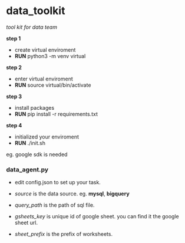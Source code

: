 # data_toolkit
*tool kit for data team*

**step 1**
- create virtual enviroment
- **RUN** python3 -m venv virtual

**step 2**
- enter virtual enviroment
- **RUN** source virtual/bin/activate

**step 3**
- install packages
- **RUN** pip install -r requirements.txt

**step 4**
- initialized your enviroment
- **RUN** ./init.sh

eg. google sdk is needed

### data_agent.py

- edit config.json to set up your task.

- *source* is the data source. eg. **mysql**, **bigquery**

- *query_path* is the path of sql file.

- *gsheets_key* is unique id of google sheet. you can find it the google sheet url.

- *sheet_prefix* is the prefix of worksheets.
